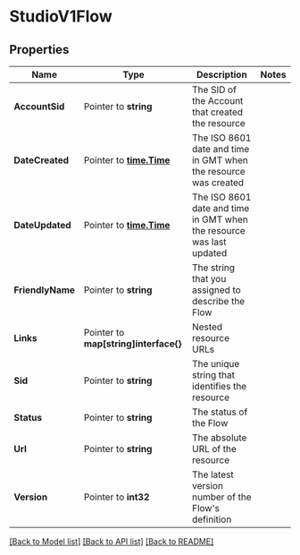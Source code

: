 # StudioV1Flow

## Properties
Name | Type | Description | Notes
------------ | ------------- | ------------- | -------------
**AccountSid** | Pointer to **string** | The SID of the Account that created the resource |
**DateCreated** | Pointer to [**time.Time**](time.Time.md) | The ISO 8601 date and time in GMT when the resource was created |
**DateUpdated** | Pointer to [**time.Time**](time.Time.md) | The ISO 8601 date and time in GMT when the resource was last updated |
**FriendlyName** | Pointer to **string** | The string that you assigned to describe the Flow |
**Links** | Pointer to **map[string]interface{}** | Nested resource URLs |
**Sid** | Pointer to **string** | The unique string that identifies the resource |
**Status** | Pointer to **string** | The status of the Flow |
**Url** | Pointer to **string** | The absolute URL of the resource |
**Version** | Pointer to **int32** | The latest version number of the Flow's definition |

[[Back to Model list]](../README.md#documentation-for-models) [[Back to API list]](../README.md#documentation-for-api-endpoints) [[Back to README]](../README.md)



